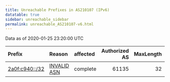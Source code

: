 ```yaml
---
title: Unreachable Prefixes in AS210107 (IPv6)
datatable: true
sidebar: unreachable_sidebar
permalink: unreachable_AS210107-v6.html
---
```


Data as of 2020-01-25 23:20:00 UTC


<div class="datatable-begin"></div>

| Prefix                                                 | Reason                                                                                                 | affected   |   Authorized AS |   MaxLength | Anchor                                         |   unreachable /48s |
|:-------------------------------------------------------|:-------------------------------------------------------------------------------------------------------|:-----------|----------------:|------------:|:-----------------------------------------------|-------------------:|
| [2a0f:c940::/32](https://stat.ripe.net/2a0f:c940::/32) | [INVALID ASN](https://rpki-validator.ripe.net/announcement-preview?asn=AS210107&prefix=2a0f:c940::/32) | complete   |           61135 |          32 | [RIPE](unreachable_RIPE_NCC_RPKI_Root-v6.html) |              65536 |

<div class="datatable-end"></div>